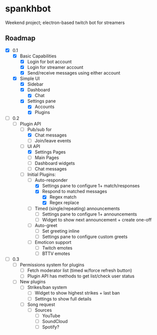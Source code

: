 # spankhbot

Weekend project; electron-based twitch bot for streamers

## Roadmap

 - [x] 0.1
   - [x] Basic Capabilities
     - [x] Login for bot account
     - [x] Login for streamer account
     - [x] Send/receive messages using either account
   - [x] Simple UI
     - [x] Sidebar
     - [x] Dashboard
       - [x] Chat
     - [x] Settings pane
       - [x] Accounts
       - [x] Plugins
 - [ ] 0.2
   - [ ] Plugin API
     - [ ] Pub/sub for
       - [x] Chat messages
       - [ ] Join/leave events
     - [ ] UI API
       - [x] Settings Pages
       - [ ] Main Pages
       - [ ] Dashboard widgets
       - [ ] Chat messages
     - [ ] Initial Plugins:
       - [ ] Auto-responder
         - [x] Settings pane to configure 1+ match/responses
         - [x] Respond to matched messages
           - [x] Regex match
           - [x] Regex replace
       - [ ] Timed (single/repeating) announcements
         - [ ] Settings pane to configure 1+ announcements
         - [ ] Widget to show next announcement + create one-off
       - [ ] Auto-greet
         - [ ] Set greeting inline
         - [ ] Settings pane to configure custom greets
       - [ ] Emoticon support
         - [ ] Twitch emotes
         - [ ] BTTV emotes
 - [ ] 0.3
   - [ ] Permissions system for plugins
     - [ ] Fetch moderator list (timed w/force refresh button)
     - [ ] Plugin API has methods to get list/check user status
   - [ ] New plugins
     - [ ] Strikes/ban system
       - [ ] Widget to show highest strikes + last ban
       - [ ] Settings to show full details
     - [ ] Song request
       - [ ] Sources
         - [ ] YouTube 
         - [ ] SoundCloud
         - [ ] Spotify?
